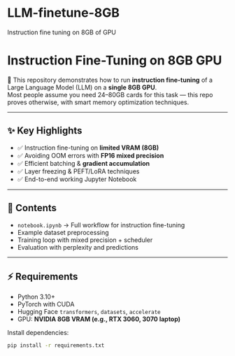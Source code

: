 # LLM-finetune-8GB
Instruction fine tuning on 8GB of GPU

# Instruction Fine-Tuning on 8GB GPU

🚀 This repository demonstrates how to run **instruction fine-tuning** of a Large Language Model (LLM) on a **single 8GB GPU**.  
Most people assume you need 24–80GB cards for this task — this repo proves otherwise, with smart memory optimization techniques.  

---

## ✨ Key Highlights
- ✅ Instruction fine-tuning on **limited VRAM (8GB)**  
- ✅ Avoiding OOM errors with **FP16 mixed precision**  
- ✅ Efficient batching & **gradient accumulation**  
- ✅ Layer freezing & PEFT/LoRA techniques  
- ✅ End-to-end working Jupyter Notebook  

---

## 📂 Contents
- `notebook.ipynb` → Full workflow for instruction fine-tuning  
- Example dataset preprocessing  
- Training loop with mixed precision + scheduler  
- Evaluation with perplexity and predictions  

---

## ⚡ Requirements
- Python 3.10+  
- PyTorch with CUDA  
- Hugging Face `transformers`, `datasets`, `accelerate`  
- GPU: **NVIDIA 8GB VRAM (e.g., RTX 3060, 3070 laptop)**  

Install dependencies:
```bash
pip install -r requirements.txt


